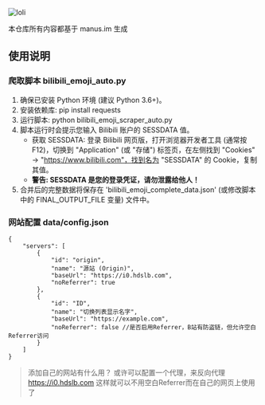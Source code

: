 ![loli](https://count.getloli.com/@Bmoji?name=Bmoji&theme=gelbooru&padding=7&offset=0&align=top&scale=1&pixelated=1&darkmode=auto)

本仓库所有内容都基于 manus.im 生成

## 使用说明

### 爬取脚本 bilibili_emoji_auto.py

1. 确保已安装 Python 环境 (建议 Python 3.6+)。
2. 安装依赖库: pip install requests
3. 运行脚本: python bilibili_emoji_scraper_auto.py
4. 脚本运行时会提示您输入 Bilibili 账户的 SESSDATA 值。
   - 获取 SESSDATA: 登录 Bilibili 网页版，打开浏览器开发者工具 (通常按 F12)，切换到 "Application" (或 "存储") 标签页，在左侧找到 "Cookies" -> "https://www.bilibili.com"，找到名为 "SESSDATA" 的 Cookie，复制其值。
   - **警告: SESSDATA 是您的登录凭证，请勿泄露给他人！**
5. 合并后的完整数据将保存在 'bilibili_emoji_complete_data.json' (或修改脚本中的 FINAL_OUTPUT_FILE 变量) 文件中。

### 网站配置 data/config.json

```
{
    "servers": [
        {
            "id": "origin",
            "name": "源站 (Origin)",
            "baseUrl": "https://i0.hdslb.com",
            "noReferrer": true
        },
        {
            "id": "ID",
            "name": "切换列表显示名字",
            "baseUrl": "https://example.com",
            "noReferrer": false //是否启用Referrer，B站有防盗链，但允许空白Referrer访问
        }
    ]
}

```

> 添加自己的网站有什么用？
> 或许可以配置一个代理，来反向代理 https://i0.hdslb.com 这样就可以不用空白Referrer而在自己的网页上使用了
